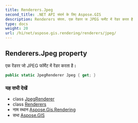 ```yaml
---
title: Renderers.Jpeg
second_title: .NET API संदर्भ के लिए Aspose.GIS
description: Renderers संपत्त. एक रेंडरर ज JPEG फर्मेट में रेंडर करत है
type: docs
weight: 20
url: /hi/net/aspose.gis.rendering/renderers/jpeg/
---
```

## Renderers.Jpeg property

एक रेंडरर जो JPEG फॉर्मेट में रेंडर करता है।

```csharp
public static JpegRenderer Jpeg { get; }
```

### यह सभी देखें

* class [JpegRenderer](../../../aspose.gis.rendering.formats.jpeg/jpegrenderer/)
* class [Renderers](../)
* नाम स्थान [Aspose.Gis.Rendering](../../renderers/)
* सभा [Aspose.GIS](../../../)


